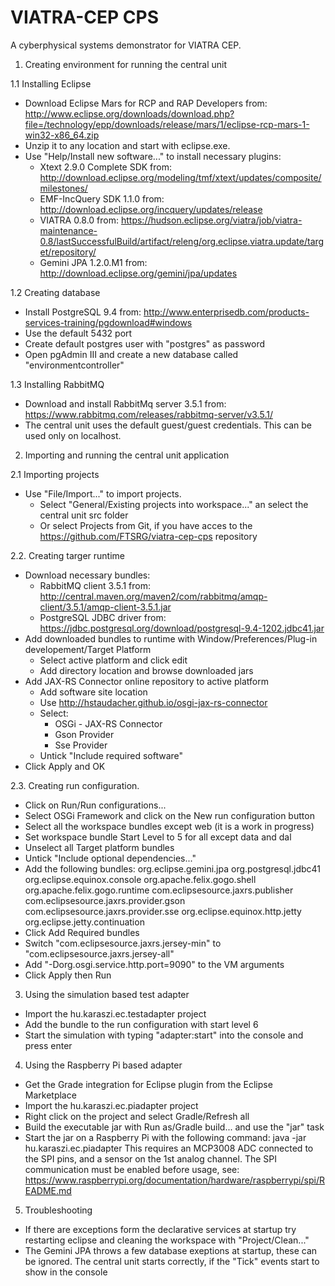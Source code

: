 # VIATRA-CEP CPS

A cyberphysical systems demonstrator for VIATRA CEP.

1. Creating environment for running the central unit

1.1 Installing Eclipse
 - Download Eclipse Mars for RCP and RAP Developers from: http://www.eclipse.org/downloads/download.php?file=/technology/epp/downloads/release/mars/1/eclipse-rcp-mars-1-win32-x86_64.zip
 - Unzip it to any location and start with eclipse.exe.
 - Use "Help/Install new software..." to install necessary plugins: 
	- Xtext 2.9.0 Complete SDK from: http://download.eclipse.org/modeling/tmf/xtext/updates/composite/milestones/
	- EMF-IncQuery SDK 1.1.0 from: http://download.eclipse.org/incquery/updates/release
	- VIATRA 0.8.0 from: https://hudson.eclipse.org/viatra/job/viatra-maintenance-0.8/lastSuccessfulBuild/artifact/releng/org.eclipse.viatra.update/target/repository/
	- Gemini JPA 1.2.0.M1 from: http://download.eclipse.org/gemini/jpa/updates

1.2 Creating database
 - Install PostgreSQL 9.4 from: http://www.enterprisedb.com/products-services-training/pgdownload#windows
 - Use the default 5432 port
 - Create default postgres user with "postgres" as password
 - Open pgAdmin III and create a new database called "environmentcontroller"
 
1.3 Installing RabbitMQ
 - Download and install RabbitMq server 3.5.1 from: https://www.rabbitmq.com/releases/rabbitmq-server/v3.5.1/
 - The central unit uses the default guest/guest credentials. This can be used only on localhost.
 
2. Importing and running the central unit application

2.1 Importing projects
 - Use "File/Import..." to import projects.
	- Select "General/Existing projects into workspace..." an select the central unit src folder
	- Or select Projects from Git, if you have acces to the https://github.com/FTSRG/viatra-cep-cps repository

2.2. Creating targer runtime
 - Download necessary bundles:
	- RabbitMQ client 3.5.1 from: http://central.maven.org/maven2/com/rabbitmq/amqp-client/3.5.1/amqp-client-3.5.1.jar
	- PostgreSQL JDBC driver from: https://jdbc.postgresql.org/download/postgresql-9.4-1202.jdbc41.jar
 - Add downloaded bundles to runtime with Window/Preferences/Plug-in developement/Target Platform
	- Select active platform and click edit
	- Add directory location and browse downloaded jars
 - Add JAX-RS Connector online repository to active platform
	- Add software site location
	- Use http://hstaudacher.github.io/osgi-jax-rs-connector
	- Select:
		- OSGi - JAX-RS Connector
		- Gson Provider
		- Sse Provider
	- Untick "Include required software"
 - Click Apply and OK
	
2.3. Creating run configuration.
 - Click on Run/Run configurations...
 - Select OSGi Framework and click on the New run configuration button
 - Select all the workspace bundles except web (it is a work in progress)
 - Set workspace bundle Start Level to 5 for all except data and dal
 - Unselect all Target platform bundles
 - Untick "Include optional dependencies..."
 - Add the following bundles:
	org.eclipse.gemini.jpa
	org.postgresql.jdbc41
	org.eclipse.equinox.console
	org.apache.felix.gogo.shell
	org.apache.felix.gogo.runtime
	com.eclipsesource.jaxrs.publisher
	com.eclipsesource.jaxrs.provider.gson
	com.eclipsesource.jaxrs.provider.sse
	org.eclipse.equinox.http.jetty
	org.eclipse.jetty.continuation
 - Click Add Required bundles
 - Switch "com.eclipsesource.jaxrs.jersey-min" to "com.eclipsesource.jaxrs.jersey-all"
 - Add "-Dorg.osgi.service.http.port=9090" to the VM arguments
 - Click Apply then Run
 

3. Using the simulation based test adapter
 - Import the hu.karaszi.ec.testadapter project
 - Add the bundle to the run configuration with start level 6
 - Start the simulation with typing "adapter:start" into the console and press enter

4. Using the Raspberry Pi based adapter
 - Get the Grade integration for Eclipse plugin from the Eclipse Marketplace
 - Import the hu.karaszi.ec.piadapter project
 - Right click on the project and select Gradle/Refresh all
 - Build the executable jar with Run as/Gradle build... and use the "jar" task
 - Start the jar on a Raspberry Pi with the following command: java -jar hu.karaszi.ec.piadapter
This requires an MCP3008 ADC connected to the SPI pins, and a sensor on the 1st analog channel. The SPI communication must be enabled before usage, see: https://www.raspberrypi.org/documentation/hardware/raspberrypi/spi/README.md
 

5. Troubleshooting
 - If there are exceptions form the declarative services at startup try restarting eclipse and cleaning the workspace with "Project/Clean..."
 - The Gemini JPA throws a few database exeptions at startup, these can be ignored. The central unit starts correctly, if the "Tick" events start to show in the console